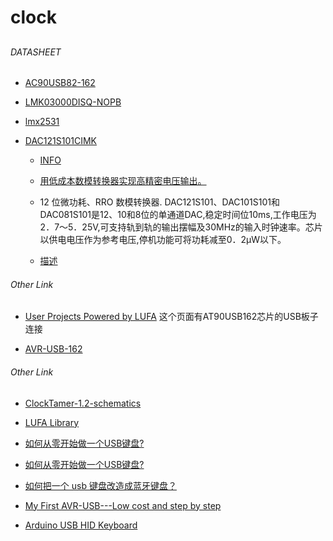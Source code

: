 # clock

##

###### DATASHEET

* [AC90USB82-162](https://rfagora.s3.amazonaws.com/sooof/hardware/datasheet/clock/AC90USB82-162.pdf)

* [LMK03000DISQ-NOPB](https://rfagora.s3.amazonaws.com/sooof/hardware/datasheet/clock/LMK03000DISQ-NOPB.pdf)

* [lmx2531](https://rfagora.s3.amazonaws.com/sooof/hardware/datasheet/clock/lmx2531.pdf)

* [DAC121S101CIMK](https://rfagora.s3.amazonaws.com/sooof/hardware/datasheet/clock/DAC121S101CIMK.pdf)

  * [INFO](<./DAC121S101CIMK.md>)

  * [用低成本数模转换器实现高精密电压输出。](https://wenku.baidu.com/view/1fec6141e65c3b3567ec102de2bd960590c6d9de.html)

  * 12 位微功耗、RRO 数模转换器. DAC121S101、DAC101S101和DAC081S101是12、10和8位的单通道DAC,稳定时间位10ms,工作电压为2．7～5．25V,可支持轨到轨的输出摆幅及30MHz的输入时钟速率。芯片以供电电压作为参考电压,停机功能可将功耗减至0．2μW以下。

  * [描述](http://www.elecfans.com/p/762749.html)

###### Other Link

  * [User Projects Powered by LUFA](http://www.fourwalledcubicle.com/files/LUFA/Doc/120219/html/_page__l_u_f_a_powered_projects.html) 这个页面有AT90USB162芯片的USB板子连接

  * [AVR-USB-162](<./AVR-USB-162.md>)


###### Other Link

* [ClockTamer-1.2-schematics](https://rfagora.s3.amazonaws.com/sooof/hardware/datasheet/clock/ClockTamer-1.2-schematics.pdf)

* [LUFA Library](http://www.fourwalledcubicle.com/files/LUFA/Doc/120219/html/index.html)


* [如何从零开始做一个USB键盘?](http://www.360doc.com/content/15/0204/18/14106735_446270286.shtml)

* [如何从零开始做一个USB键盘?](https://www.zhihu.com/question/22583007)

* [如何把一个 usb 键盘改造成蓝牙键盘？](https://www.zhihu.com/question/22614844)

* [My First AVR-USB---Low cost and step by step](https://www.elektormagazine.com/magazine/elektor-201001/19231)



* [Arduino USB HID Keyboard](http://mitchtech.net/arduino-usb-hid-keyboard/)
